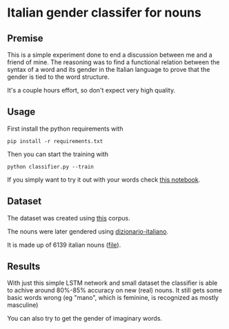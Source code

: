 # Italian gender classifer for nouns

## Premise
This is a simple experiment done to end a discussion between me and a friend of mine. The reasoning was to find a functional relation between the syntax of a word and its gender in the Italian language to prove that the gender is tied to the word structure.

It's a couple hours effort, so don't expect very high quality.

## Usage
First install the python requirements with
```
pip install -r requirements.txt
```

Then you can start the training with
```
python classifier.py --train
```

If you simply want to try it out with your words check [this notebook](https://cocalc.com/projects/8c38a9b8-86fa-43d7-81e1-efb5add01b9b/files/gender-classifier-italian.ipynb).

## Dataset
The dataset was created using [this](http://badip.uni-graz.at/it/) corpus.

The nouns were later gendered using [dizionario-italiano](https://www.dizionario-italiano.it/).

It is made up of 6139 italian nouns ([file](dataset/nomi_italiani_gendered.csv)).

## Results
With just this simple LSTM network and small dataset the classifier is able to achive around 80%-85% accuracy on new (real) nouns. It still gets some basic words wrong (eg "mano", which is feminine, is recognized as mostly masculine)

You can also try to get the gender of imaginary words.
